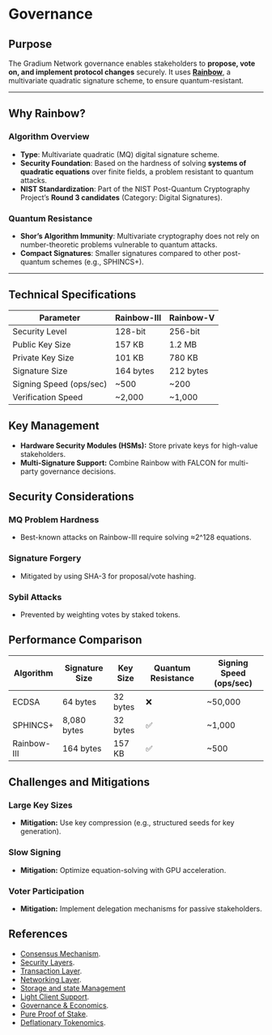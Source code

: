 # Governance

## **Purpose**

The Gradium Network governance enables stakeholders to **propose, vote on, and implement protocol changes** securely. It
uses [**Rainbow**](#algorithm-overview), a multivariate quadratic signature scheme, to ensure quantum-resistant.

---

## **Why Rainbow?**

### **Algorithm Overview**

- **Type**: Multivariate quadratic (MQ) digital signature scheme.
- **Security Foundation**: Based on the hardness of solving **systems of quadratic equations** over finite fields, a
  problem resistant to quantum attacks.
- **NIST Standardization**: Part of the NIST Post-Quantum Cryptography Project’s **Round 3 candidates** (Category:
  Digital Signatures).

### **Quantum Resistance**

- **Shor’s Algorithm Immunity**: Multivariate cryptography does not rely on number-theoretic problems vulnerable to
  quantum attacks.
- **Compact Signatures**: Smaller signatures compared to other post-quantum schemes (e.g., SPHINCS+).

---

## Technical Specifications

| Parameter               | Rainbow-III | Rainbow-V |
|-------------------------|-------------|-----------|
| Security Level          | 128-bit     | 256-bit   |
| Public Key Size         | 157 KB      | 1.2 MB    |
| Private Key Size        | 101 KB      | 780 KB    |
| Signature Size          | 164 bytes   | 212 bytes |
| Signing Speed (ops/sec) | ~500        | ~200      |
| Verification Speed      | ~2,000      | ~1,000    |

## Key Management

- **Hardware Security Modules (HSMs):** Store private keys for high-value stakeholders.
- **Multi-Signature Support:** Combine Rainbow with FALCON for multi-party governance decisions.

## Security Considerations

### MQ Problem Hardness

- Best-known attacks on Rainbow-III require solving ≈2^128 equations.

### Signature Forgery

- Mitigated by using SHA-3 for proposal/vote hashing.

### Sybil Attacks

- Prevented by weighting votes by staked tokens.

## Performance Comparison

| Algorithm   | Signature Size | Key Size | Quantum Resistance | Signing Speed (ops/sec) |
|-------------|----------------|----------|--------------------|-------------------------|
| ECDSA       | 64 bytes       | 32 bytes | ❌                  | ~50,000                 |
| SPHINCS+    | 8,080 bytes    | 32 bytes | ✅                  | ~1,000                  |
| Rainbow-III | 164 bytes      | 157 KB   | ✅                  | ~500                    |

## Challenges and Mitigations

### Large Key Sizes

- **Mitigation:** Use key compression (e.g., structured seeds for key generation).

### Slow Signing

- **Mitigation:** Optimize equation-solving with GPU acceleration.

### Voter Participation

- **Mitigation:** Implement delegation mechanisms for passive stakeholders.

## References

- [Consensus Mechanism](https://github.com/GradeLabz/quantum-resistant-blockchain-docs/blob/main/1.0%20Introduction/1.0%20Introduction.md).
- [Security Layers](https://github.com/GradeLabz/quantum-resistant-blockchain-docs/tree/main/3.0%20Security%20Layers).
- [Transaction Layer](https://github.com/GradeLabz/quantum-resistant-blockchain-docs/blob/main/2.0%20Core%20Blockchain%20Features/2.2%20transaction-layer.md).
- [Networking Layer](https://github.com/GradeLabz/quantum-resistant-blockchain-docs/blob/main/3.0%20Security%20Layers/3.2%20networking-layer.md).
- [Storage and state Management](https://github.com/GradeLabz/quantum-resistant-blockchain-docs/blob/main/3.0%20Security%20Layers/3.3%20storage-and-state-management.md)
- [Light Client Support](https://github.com/GradeLabz/quantum-resistant-blockchain-docs/blob/main/4.0%20Supporting%20Features/4.1%20light-client-support.md).
- [Governance & Economics](https://github.com/GradeLabz/quantum-resistant-blockchain-docs/tree/main/5.0%20Governance%20and%20Economics).
- [Pure Proof of Stake](https://github.com/GradeLabz/quantum-resistant-blockchain-docs/blob/main/5.0%20Governance%20and%20Economics/5.2%20pure-proof-of-stake.md).
- [Deflationary Tokenomics](https://github.com/GradeLabz/quantum-resistant-blockchain-docs/blob/main/5.0%20Governance%20and%20Economics/5.3%20deflationary-tokenomics.md).
